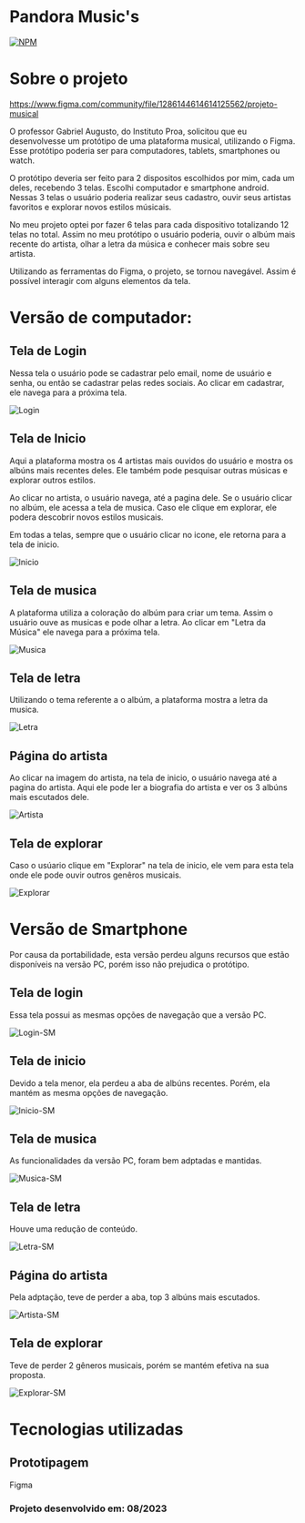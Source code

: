 # Pandora Music's
[![NPM](https://img.shields.io/npm/l/react)](https://github.com/RafaelLima07/PROA-ProjetoMusical-Pandora-Musics/blob/main/LICENSE)

# Sobre o projeto

https://www.figma.com/community/file/1286144614614125562/projeto-musical

O professor Gabriel Augusto, do Instituto Proa, solicitou que eu desenvolvesse um protótipo de uma plataforma musical, utilizando o Figma. Esse protótipo poderia ser para computadores, tablets, smartphones ou watch.

O protótipo deveria ser feito para 2 dispositos escolhidos por mim, cada um deles, recebendo 3 telas. Escolhi computador e smartphone android. Nessas 3 telas o usuário poderia realizar seus cadastro, ouvir seus artistas favoritos e explorar novos estilos músicais.

No meu projeto optei por fazer 6 telas para cada dispositivo totalizando 12 telas no total. Assim no meu protótipo o usuário poderia, ouvir o albúm mais recente do artista, olhar a letra da música e conhecer mais sobre seu artista.

Utilizando as ferramentas do Figma, o projeto, se tornou navegável. Assim é possível interagir com alguns elementos da tela.

# Versão de computador:

## Tela de Login 

Nessa tela o usuário pode se cadastrar pelo email, nome de usuário e senha, ou então se cadastrar pelas redes sociais. Ao clicar em cadastrar, ele navega para a próxima tela. 

![Login](https://github.com/RafaelLima07/PROA-ProjetoMusical-Pandora-Musics/blob/main/Assets/Login.png)

## Tela de Inicio 

Aqui a plataforma mostra os 4 artistas mais ouvidos do usuário e mostra os albúns mais recentes deles. Ele também pode pesquisar outras músicas e explorar outros estilos. 

Ao clicar no artista, o usuário navega, até a pagina dele. Se o usuário clicar no albúm, ele acessa a tela de musica. Caso ele clique em explorar, ele podera descobrir novos estilos musicais.

Em todas a telas, sempre que o usuário clicar no icone, ele retorna para a tela de inicio.

![Inicio](https://github.com/RafaelLima07/PROA-ProjetoMusical-Pandora-Musics/blob/main/Assets/In%C3%ADcio.png)

## Tela de musica 

A plataforma utiliza a coloração do albúm para criar um tema. Assim o usuário ouve as musicas e pode olhar a letra. Ao clicar em "Letra da Música" ele navega para a próxima tela.

![Musica](https://github.com/RafaelLima07/PROA-ProjetoMusical-Pandora-Musics/blob/main/Assets/M%C3%BAsica.png)

## Tela de letra 

Utilizando o tema referente a o albúm, a plataforma mostra a letra da musica.

![Letra](https://github.com/RafaelLima07/PROA-ProjetoMusical-Pandora-Musics/blob/main/Assets/Letra.png)

## Página do artista 

Ao clicar na imagem do artista, na tela de inicio, o usuário navega até a pagina do artista. Aqui ele pode ler a biografia do artista e ver os 3 albúns mais escutados dele.

![Artista](https://github.com/RafaelLima07/PROA-ProjetoMusical-Pandora-Musics/blob/main/Assets/Artista.png)

## Tela de explorar 

Caso o usúario clique em "Explorar" na tela de inicio, ele vem para esta tela onde ele pode ouvir outros genêros musicais.

![Explorar](https://github.com/RafaelLima07/PROA-ProjetoMusical-Pandora-Musics/blob/main/Assets/Explorar.png)

# Versão de Smartphone

Por causa da portabilidade, esta versão perdeu alguns recursos que estão disponíveis na versão PC, porém isso não prejudica o protótipo.

## Tela de login

Essa tela possui as mesmas opções de navegação que a versão PC.

![Login-SM](https://github.com/RafaelLima07/PROA-ProjetoMusical-Pandora-Musics/blob/main/Assets/Login-SM.png)

## Tela de inicio

Devido a tela menor, ela perdeu a aba de albúns recentes. Porém, ela mantém as mesma opções de navegação.

![Inicio-SM](https://github.com/RafaelLima07/PROA-ProjetoMusical-Pandora-Musics/blob/main/Assets/Inicio-SM.png)

## Tela de musica

As funcionalidades da versão PC, foram bem adptadas e mantidas.

![Musica-SM](https://github.com/RafaelLima07/PROA-ProjetoMusical-Pandora-Musics/blob/main/Assets/Musica-SM.png)

## Tela de letra

Houve uma redução de conteúdo.

![Letra-SM](https://github.com/RafaelLima07/PROA-ProjetoMusical-Pandora-Musics/blob/main/Assets/Letra-SM.png)

## Página do artista

Pela adptação, teve de perder a aba, top 3 albúns mais escutados.

![Artista-SM](https://github.com/RafaelLima07/PROA-ProjetoMusical-Pandora-Musics/blob/main/Assets/Artista-SM.png)

## Tela de explorar

Teve de perder 2 gêneros musicais, porém se mantém efetiva na sua proposta.

![Explorar-SM](https://github.com/RafaelLima07/PROA-ProjetoMusical-Pandora-Musics/blob/main/Assets/Explorar-SM.png)

# Tecnologias utilizadas
## Prototipagem
Figma

### Projeto desenvolvido em: 08/2023

